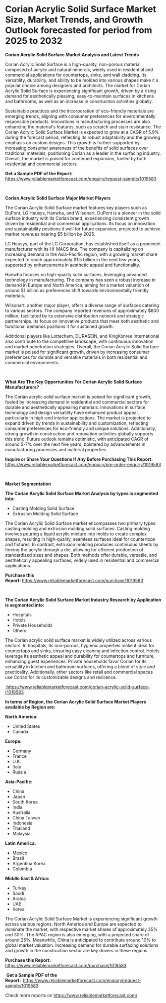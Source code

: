 <p><h1>Corian Acrylic Solid Surface Market Size, Market Trends, and Growth Outlook forecasted for period from 2025 to 2032</h1></p><p><strong>Corian Acrylic Solid Surface Market Analysis and Latest Trends</strong></p>
<p><p>Corian Acrylic Solid Surface is a high-quality, non-porous material composed of acrylic and natural minerals, widely used in residential and commercial applications for countertops, sinks, and wall cladding. Its versatility, durability, and ability to be molded into various shapes make it a popular choice among designers and architects. The market for Corian Acrylic Solid Surface is experiencing significant growth, driven by a rising demand for aesthetically pleasing, easy-to-maintain surfaces in kitchens and bathrooms, as well as an increase in construction activities globally.</p><p>Sustainable practices and the incorporation of eco-friendly materials are emerging trends, aligning with consumer preferences for environmentally responsible products. Innovations in manufacturing processes are also enhancing the material's features, such as scratch and stain resistance. The Corian Acrylic Solid Surface Market is expected to grow at a CAGR of 5.9% during the forecast period, reflecting its robust adaptability and the growing emphasis on custom designs. This growth is further supported by increasing consumer awareness of the benefits of solid surfaces over traditional materials, positioning Corian as a leader in the surfacing industry. Overall, the market is poised for continued expansion, fueled by both residential and commercial sectors.</p></p>
<p><strong>Get a Sample PDF of the Report:&nbsp;</strong> <a href="https://www.reliablemarketforecast.com/enquiry/request-sample/1019583?utm_campaign=2324&utm_medium=2&utm_source=Github&utm_content=ia&utm_term=02042025&utm_id=corian-acrylic-solid-surface">https://www.reliablemarketforecast.com/enquiry/request-sample/1019583</a></p>
<p>&nbsp;</p>
<p><strong>Corian Acrylic Solid Surface Major Market Players</strong></p>
<p><p>The Corian Acrylic Solid Surface market features key players such as DuPont, LG Hausys, Hanwha, and Wilsonart. DuPont is a pioneer in the solid surface industry with its Corian brand, experiencing consistent growth driven by residential and commercial applications. Its focus on innovation and sustainability positions it well for future expansion, projected to achieve market revenues nearing $5 billion by 2025.</p><p>LG Hausys, part of the LG Corporation, has established itself as a prominent manufacturer with its HI-MACS line. The company is capitalizing on increasing demand in the Asia-Pacific region, with a growing market share expected to reach approximately $1.5 billion in the next few years, supported by enhancements in aesthetic appeal and functionality.</p><p>Hanwha focuses on high-quality solid surfaces, leveraging advanced technology in manufacturing. The company has seen a robust increase in demand in Europe and North America, aiming for a market valuation of around $1 billion as preferences shift towards environmentally friendly materials.</p><p>Wilsonart, another major player, offers a diverse range of surfaces catering to various sectors. The company reported revenues of approximately $800 million, facilitated by its extensive distribution network and strategic partnerships. Its focus on innovative products that meet both aesthetic and functional demands positions it for sustained growth.</p><p>Additional players like Lottechem, DURASEIN, and KingKonree International also contribute to the competitive landscape, with continuous innovation and market penetration strategies. Overall, the Corian Acrylic Solid Surface market is poised for significant growth, driven by increasing consumer preferences for durable and versatile materials in both residential and commercial environments.</p></p>
<p>&nbsp;</p>
<p><strong>What Are The Key Opportunities For Corian Acrylic Solid Surface Manufacturers?</strong></p>
<p><p>The Corian acrylic solid surface market is poised for significant growth, fueled by increasing demand in residential and commercial sectors for durable and aesthetically appealing materials. Innovations in surface technology and design versatility have enhanced product appeal, particularly in high-end interior applications. The market is projected to expand driven by trends in sustainability and customization, reflecting consumer preferences for eco-friendly and unique solutions. Additionally, strong growth in construction and renovation activities globally supports this trend. Future outlook remains optimistic, with anticipated CAGR of around 5-7% over the next five years, bolstered by advancements in manufacturing processes and material properties.</p></p>
<p><strong>Inquire or Share Your Questions If Any Before Purchasing This Report:</strong> <a href="https://www.reliablemarketforecast.com/enquiry/pre-order-enquiry/1019583?utm_campaign=2324&utm_medium=2&utm_source=Github&utm_content=ia&utm_term=02042025&utm_id=corian-acrylic-solid-surface">https://www.reliablemarketforecast.com/enquiry/pre-order-enquiry/1019583</a></p>
<p>&nbsp;</p>
<p><strong>Market Segmentation</strong></p>
<p><strong>The Corian Acrylic Solid Surface Market Analysis by types is segmented into:</strong></p>
<p><ul><li>Casting Molding Solid Surface</li><li>Extrusion Molding Solid Surface</li></ul></p>
<p><p>The Corian Acrylic Solid Surface market encompasses two primary types: casting molding and extrusion molding solid surfaces. Casting molding involves pouring a liquid acrylic mixture into molds to create complex shapes, resulting in high-quality, seamless surfaces ideal for countertops and fixtures. In contrast, extrusion molding produces continuous sheets by forcing the acrylic through a die, allowing for efficient production of standardized sizes and shapes. Both methods offer durable, versatile, and aesthetically appealing surfaces, widely used in residential and commercial applications.</p></p>
<p><strong>Purchase this Report:&nbsp;</strong><a href="https://www.reliablemarketforecast.com/purchase/1019583?utm_campaign=2324&utm_medium=2&utm_source=Github&utm_content=ia&utm_term=02042025&utm_id=corian-acrylic-solid-surface">https://www.reliablemarketforecast.com/purchase/1019583</a></p>
<p>&nbsp;</p>
<p><strong>The Corian Acrylic Solid Surface Market Industry Research by Application is segmented into:</strong></p>
<p><ul><li>Hospitals</li><li>Hotels</li><li>Private Households</li><li>Others</li></ul></p>
<p><p>The Corian acrylic solid surface market is widely utilized across various sectors. In hospitals, its non-porous, hygienic properties make it ideal for countertops and sinks, ensuring easy cleaning and infection control. Hotels leverage its aesthetic appeal and durability for countertops and furniture, enhancing guest experiences. Private households favor Corian for its versatility in kitchen and bathroom surfaces, offering a blend of style and practicality. Additionally, other sectors like retail and commercial spaces use Corian for its customizable designs and resilience.</p></p>
<p><a href="https://www.reliablemarketforecast.com/corian-acrylic-solid-surface-r1019583?utm_campaign=2324&utm_medium=2&utm_source=Github&utm_content=ia&utm_term=02042025&utm_id=corian-acrylic-solid-surface">&nbsp;https://www.reliablemarketforecast.com/corian-acrylic-solid-surface-r1019583</a></p>
<p><strong>In terms of Region, the Corian Acrylic Solid Surface Market Players available by Region are:</strong></p>
<p>
    <p> <strong> North America: </strong>
        <ul>
            <li>United States</li>
            <li>Canada</li>
        </ul>
        </p> 
    <p> <strong> Europe: </strong>
        <ul>
            <li>Germany</li>
            <li>France</li>
            <li>U.K.</li>
            <li>Italy</li>
            <li>Russia</li>
        </ul>
        </p> 
    <p> <strong> Asia-Pacific: </strong>
        <ul>
            <li>China</li>
            <li>Japan</li>
            <li>South Korea</li>
            <li>India</li>
            <li>Australia</li>
            <li>China Taiwan</li>
            <li>Indonesia</li>
            <li>Thailand</li>
            <li>Malaysia</li>
        </ul>
        </p> 
    <p> <strong> Latin America: </strong>
        <ul>
            <li>Mexico</li>
            <li>Brazil</li>
            <li>Argentina Korea</li>
            <li>Colombia</li>
        </ul>
        </p> 
    <p> <strong> Middle East & Africa: </strong>
        <ul>
            <li>Turkey</li>
            <li>Saudi</li>
            <li>Arabia</li>
            <li>UAE</li>
            <li>Korea</li>
        </ul>
    </p>
    </p>
<p><p>The Corian Acrylic Solid Surface Market is experiencing significant growth across various regions. North America and Europe are expected to dominate the market, with respective market shares of approximately 35% and 30%. The APAC region is also emerging, with a projected share of around 25%. Meanwhile, China is anticipated to contribute around 10% to global market valuation. Increasing demand for durable surfacing solutions and growth in the construction sector are key drivers in these regions.</p></p>
<p><strong>Purchase this Report: </strong><a href="https://www.reliablemarketforecast.com/purchase/1019583?utm_campaign=2324&utm_medium=2&utm_source=Github&utm_content=ia&utm_term=02042025&utm_id=corian-acrylic-solid-surface">https://www.reliablemarketforecast.com/purchase/1019583</a></p>
<p>&nbsp;<strong>Get a Sample PDF of the Report:&nbsp;&nbsp;</strong><a href="https://www.reliablemarketforecast.com/enquiry/request-sample/1019583?utm_campaign=2324&utm_medium=2&utm_source=Github&utm_content=ia&utm_term=02042025&utm_id=corian-acrylic-solid-surface">https://www.reliablemarketforecast.com/enquiry/request-sample/1019583</a></p>
<p><strong></strong></p>
<p>Check more reports on <a href="https://www.reliablemarketforecast.com/?utm_campaign=2324&utm_medium=2&utm_source=Github&utm_content=ia&utm_term=02042025&utm_id=corian-acrylic-solid-surface">https://www.reliablemarketforecast.com/</a></p>